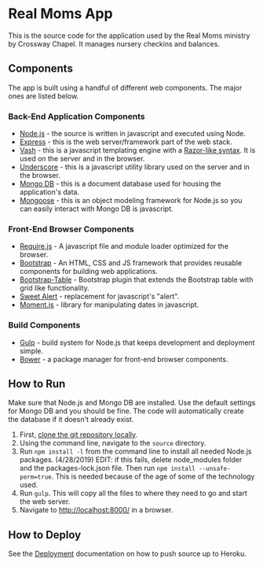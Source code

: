 # Real Moms App

This is the source code for the application used by the Real Moms ministry by Crossway Chapel. It manages nursery checkins and balances.

## Components
The app is built using a handful of different web components. The major ones are listed below.

### Back-End Application Components
* [Node.js](https://nodejs.org/) - the source is written in javascript and executed using Node.
* [Express](http://expressjs.com/) - this is the web server/framework part of the web stack.
* [Vash](https://github.com/kirbysayshi/vash) - this is a javascript templating engine with a [Razor-like syntax](http://www.w3schools.com/aspnet/razor_syntax.asp). It is used on the server and in the browser.
* [Underscore](underscorejs.org) - this is a javascript utility library used on the server and in the browser.
* [Mongo DB](https://www.mongodb.org/) - this is a document database used for housing the application's data.
* [Mongoose](http://mongoosejs.com/) - this is an object modeling framework for Node.js so you can easily interact with Mongo DB is javascript.

### Front-End Browser Components
* [Require.js](http://requirejs.org/) - A javascript file and module loader optimized for the browser.
* [Bootstrap](http://getbootstrap.com/) - An HTML, CSS and JS framework that provides reusable components for building web applications.
* [Bootstrap-Table](https://github.com/wenzhixin/bootstrap-table) - Bootstrap plugin that extends the Bootstrap table with grid like functionality.
* [Sweet Alert](http://t4t5.github.io/sweetalert/) - replacement for javascript's "alert".
* [Moment.js](http://momentjs.com/) - library for manipulating dates in javascript.

### Build Components
* [Gulp](http://gulpjs.com/) - build system for Node.js that keeps development and deployment simple.
* [Bower](http://bower.io/) - a package manager for front-end browser components.

## How to Run
Make sure that Node.js and Mongo DB are installed. Use the default settings for Mongo DB and you should be fine. The code will automatically create the database if it doesn't already exist.

1. First, [clone the git repository locally](https://help.github.com/articles/fetching-a-remote/).
2. Using the command line, navigate to the `source` directory.
3. Run `npm install -l` from the command line to install all needed Node.js packages. (4/28/2019) EDIT: if this fails, delete node_modules folder and the packages-lock.json file. Then run `npm install --unsafe-perm=true`. This is needed because of the age of some of the technology used.
4. Run `gulp`. This will copy all the files to where they need to go and start the web server.
5. Navigate to [http://localhost:8000/](http://localhost:8000/) in a browser.

## How to Deploy
See the [Deployment](docs/deploy.md) documentation on how to push source up to Heroku.